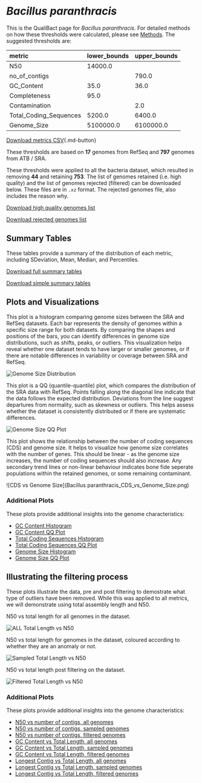 # *Bacillus paranthracis*

This is the QualiBact page for *Bacillus paranthracis*. For detailed methods on how these thresholds were calculated, please see [Methods](../../methods.md).
The suggested thresholds are: 

| metric                 | lower_bounds   | upper_bounds   |
|:-----------------------|:---------------|:---------------|
| N50                    | 14000.0        |                |
| no_of_contigs          |                | 790.0          |
| GC_Content             | 35.0           | 36.0           |
| Completeness           | 95.0           |                |
| Contamination          |                | 2.0            |
| Total_Coding_Sequences | 5200.0         | 6400.0         |
| Genome_Size            | 5100000.0      | 6100000.0      |

[Download metrics CSV](Bacillus_paranthracis_metrics.csv){.md-button}


These thresholds are based on **17** genomes from RefSeq and **797** genomes from ATB / SRA.

These thresholds were applied to all the bacteria dataset, which resulted in removing **44** and retaining **753**.
The list of genomes retained (i.e. high quality) and the list of genomes rejected (filtered) can be downloaded below. These files are in `.xz` format. The rejected genomes file, also includes the reason why.

[Download high quality genomes list](Bacillus_paranthracis_high_quality_genomes.csv.xz)


[Download rejected genomes list](Bacillus_paranthracis_filtered_out_genomes.csv.xz)



## Summary Tables
These tables provide a summary of the distribution of each metric, including SDeviation, Mean, Median, and Percentiles.

[Download full summary tables](summary.csv)

[Download simple summary tables](selected_summary.csv)

## Plots and Visualizations

This plot is a histogram comparing genome sizes between the SRA and RefSeq datasets. Each bar represents the density of genomes within a specific size range for both datasets. By comparing the shapes and positions of the bars, you can identify differences in genome size distributions, such as shifts, peaks, or outliers. This visualization helps reveal whether one dataset tends to have larger or smaller genomes, or if there are notable differences in variability or coverage between SRA and RefSeq.

![Genome Size Distribution](Genome_Size_refseq_histogram_kde.png)

This plot is a QQ (quantile-quantile) plot, which compares the distribution of the SRA data with RefSeq. Points falling along the diagonal line indicate that the data follows the expected distribution. Deviations from the line suggest departures from normality, such as skewness or outliers. This helps assess whether the dataset is consistently distributed or if there are systematic differences.

![Genome Size QQ Plot](Genome_Size_refseq_qqplot.png)

This plot shows the relationship between the number of coding sequences (CDS) and genome size. It helps to visualize how genome size correlates with the number of genes. This should be linear - as the genome size increases, the number of coding sequences should also increase. Any secondary trend lines or non-linear behaviour indicates bone fide seperate populations within the retained genomes, or some remaining contaminant. 

![CDS vs Genome Size](Bacillus paranthracis_CDS_vs_Genome_Size.png)

### Additional Plots

These plots provide additional insights into the genome characteristics:

- [GC Content Histogram](GC_Content_refseq_histogram_kde.png)
- [GC Content QQ Plot](GC_Content_refseq_qqplot.png)
- [Total Coding Sequences Histogram](Total_Coding_Sequences_refseq_histogram_kde.png)
- [Total Coding Sequences QQ Plot](Total_Coding_Sequences_refseq_qqplot.png)
- [Genome Size Histogram](Genome_Size_refseq_histogram_kde.png)
- [Genome Size QQ Plot](Genome_Size_refseq_qqplot.png)
## Illustrating the filtering process
These plots illustrate the data, pre and post filtering to demostrate what type of outliers have been removed. While this was applied to all metrics, we will demonstrate using total assembly length and N50.

N50 vs total length for all genomes in the dataset.

![ALL Total Length vs N50](Bacillus_paranthracis_all_total_length_N50.png)

N50 vs total length for genomes in the dataset, coloured according to whether they are an anomaly or not.

![Sampled Total Length vs N50](Bacillus_paranthracis_sample_total_length_N50.png)

N50 vs total length post filtering on the dataset.

![Filtered Total Length vs N50](Bacillus_paranthracis_filt_total_length_N50.png)

### Additional Plots

These plots provide additional insights into the genome characteristics:

- [N50 vs number of contigs, all genomes](Bacillus_paranthracis_all_N50_number.png)
- [N50 vs number of contigs, sampled genomes](Bacillus_paranthracis_sample_N50_number.png)
- [N50 vs number of contigs, filtered genomes](Bacillus_paranthracis_filt_N50_number.png)
- [GC Content vs Total Length, all genomes](Bacillus_paranthracis_all_total_length_GC_Content.png)
- [GC Content vs Total Length, sampled genomes](Bacillus_paranthracis_sample_total_length_GC_Content.png)
- [GC Content vs Total Length, filtered genomes](Bacillus_paranthracis_filt_total_length_GC_Content.png)
- [Longest Contig vs Total Length, all genomes](Bacillus_paranthracis_all_total_length_longest.png)
- [Longest Contig vs Total Length, sampled genomes](Bacillus_paranthracis_sample_total_length_longest.png)
- [Longest Contig vs Total Length, filtered genomes](Bacillus_paranthracis_filt_total_length_longest.png)
